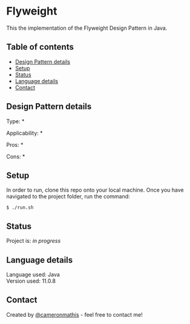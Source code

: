 # Flyweight
This the implementation of the Flyweight Design Pattern in Java.

## Table of contents
* [Design Pattern details](#Design-Pattern-details)
* [Setup](#setup)
* [Status](#status)
* [Language details](#Language-details)
* [Contact](#contact)

## Design Pattern details
Type:
* 

Applicability:
* 

Pros:
* 

Cons:
* 

## Setup
In order to run, clone this repo onto your local machine. Once you have navigated to the project folder, run the command:

	$ ./run.sh

## Status
Project is: _in progress_

## Language details
Language used: Java </br>
Version used: 11.0.8

## Contact
Created by [@cameronmathis](https://github.com/cameronmathis/) - feel free to contact me!